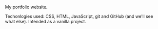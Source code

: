 My portfolio website.

Techonlogies used: CSS, HTML, JavaScript, git and  GitHub (and we'll see what else).
Intended as a vanilla project.


